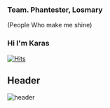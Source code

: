 ### Team. Phantester, Losmary
(People Who make me shine)

### Hi I'm Karas
[![Hits](https://hits.seeyoufarm.com/api/count/incr/badge.svg?url=https://github.com/Mastics)](https://hits.seeyoufarm.com) 

## Header
![header](https://capsule-render.vercel.app/api?type=wave&color=gradient&height=300&section=footer&text=Mastics%20Github&fontSize=90)
